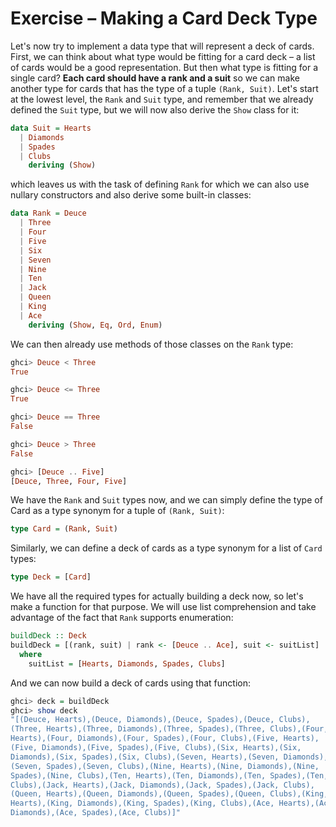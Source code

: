 # Exercise – Making a Card Deck Type

Let's now try to implement a data type that will represent a deck of cards. First, we can think about what type would be fitting for a card deck – a list of cards would be a good representation. But then what type is fitting for a single card? **Each card should have a rank and a suit** so we can make another type for cards that has the type of a tuple `(Rank, Suit)`. Let's start at the lowest level, the `Rank` and `Suit` type, and remember that we already defined the `Suit` type, but we will now also derive the `Show` class for it:

```haskell
data Suit = Hearts
  | Diamonds
  | Spades
  | Clubs
    deriving (Show)
```

which leaves us with the task of defining `Rank` for which we can also use nullary constructors and also derive some built-in classes:

```haskell
data Rank = Deuce
  | Three
  | Four
  | Five
  | Six
  | Seven
  | Nine
  | Ten
  | Jack
  | Queen
  | King
  | Ace
    deriving (Show, Eq, Ord, Enum)
```

We can then already use methods of those classes on the `Rank` type:

```haskell
ghci> Deuce < Three
True

ghci> Deuce <= Three
True

ghci> Deuce == Three
False

ghci> Deuce > Three
False

ghci> [Deuce .. Five]
[Deuce, Three, Four, Five]
```

We have the `Rank` and `Suit` types now, and we can simply define the type of Card as a type synonym for a tuple of `(Rank, Suit)`:

```haskell
type Card = (Rank, Suit)
```

Similarly, we can define a deck of cards as a type synonym for a list of `Card` types:

```haskell
type Deck = [Card]
```

We have all the required types for actually building a deck now, so let's make a function for that purpose. We will use list comprehension and take advantage of the fact that `Rank` supports enumeration:

```haskell
buildDeck :: Deck
buildDeck = [(rank, suit) | rank <- [Deuce .. Ace], suit <- suitList]
  where
    suitList = [Hearts, Diamonds, Spades, Clubs]
```

And we can now build a deck of cards using that function:

```haskell
ghci> deck = buildDeck
ghci> show deck
"[(Deuce, Hearts),(Deuce, Diamonds),(Deuce, Spades),(Deuce, Clubs),
(Three, Hearts),(Three, Diamonds),(Three, Spades),(Three, Clubs),(Four, 
Hearts),(Four, Diamonds),(Four, Spades),(Four, Clubs),(Five, Hearts),
(Five, Diamonds),(Five, Spades),(Five, Clubs),(Six, Hearts),(Six, 
Diamonds),(Six, Spades),(Six, Clubs),(Seven, Hearts),(Seven, Diamonds),
(Seven, Spades),(Seven, Clubs),(Nine, Hearts),(Nine, Diamonds),(Nine, 
Spades),(Nine, Clubs),(Ten, Hearts),(Ten, Diamonds),(Ten, Spades),(Ten, 
Clubs),(Jack, Hearts),(Jack, Diamonds),(Jack, Spades),(Jack, Clubs),
(Queen, Hearts),(Queen, Diamonds),(Queen, Spades),(Queen, Clubs),(King, 
Hearts),(King, Diamonds),(King, Spades),(King, Clubs),(Ace, Hearts),(Ace,
Diamonds),(Ace, Spades),(Ace, Clubs)]"
```




